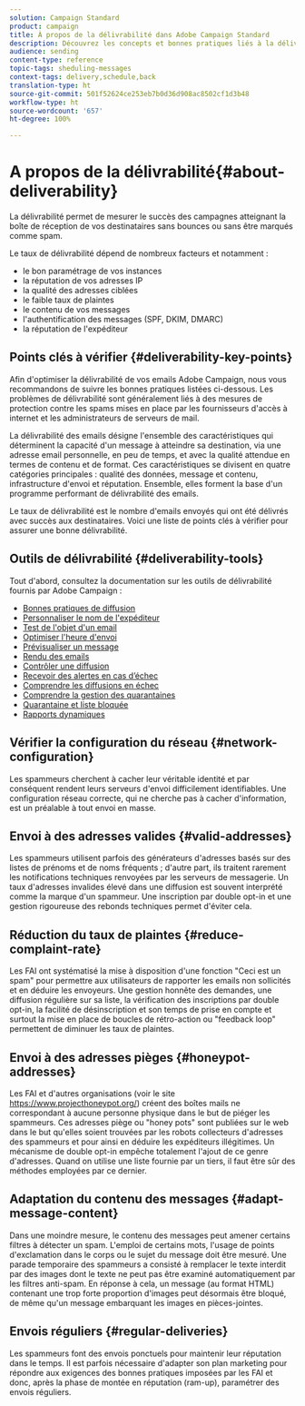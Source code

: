```yaml
---
solution: Campaign Standard
product: campaign
title: À propos de la délivrabilité dans Adobe Campaign Standard
description: Découvrez les concepts et bonnes pratiques liés à la délivrabilité, ainsi que les outils proposés par Adobe Campaign Standard pour optimiser l'envoi de vos diffusions.
audience: sending
content-type: reference
topic-tags: sheduling-messages
context-tags: delivery,schedule,back
translation-type: ht
source-git-commit: 501f52624ce253eb7b0d36d908ac8502cf1d3b48
workflow-type: ht
source-wordcount: '657'
ht-degree: 100%

---
```



# A propos de la délivrabilité{#about-deliverability}

La délivrabilité permet de mesurer le succès des campagnes atteignant la boîte de réception de vos destinataires sans bounces ou sans être marqués comme spam.

Le taux de délivrabilité dépend de nombreux facteurs et notamment :

* le bon paramétrage de vos instances
* la réputation de vos adresses IP
* la qualité des adresses ciblées
* le faible taux de plaintes
* le contenu de vos messages
* l&#39;authentification des messages (SPF, DKIM, DMARC)
* la réputation de l&#39;expéditeur

## Points clés à vérifier {#deliverability-key-points}

Afin d&#39;optimiser la délivrabilité de vos emails Adobe Campaign, nous vous recommandons de suivre les bonnes pratiques listées ci-dessous. Les problèmes de délivrabilité sont généralement liés à des mesures de protection contre les spams mises en place par les fournisseurs d&#39;accès à internet et les administrateurs de serveurs de mail.

La délivrabilité des emails désigne l&#39;ensemble des caractéristiques qui déterminent la capacité d&#39;un message à atteindre sa destination, via une adresse email personnelle, en peu de temps, et avec la qualité attendue en termes de contenu et de format. Ces caractéristiques se divisent en quatre catégories principales : qualité des données, message et contenu, infrastructure d&#39;envoi et réputation. Ensemble, elles forment la base d&#39;un programme performant de délivrabilité des emails.

Le taux de délivrabilité est le nombre d&#39;emails envoyés qui ont été délivrés avec succès aux destinataires.
Voici une liste de points clés à vérifier pour assurer une bonne délivrabilité.

## Outils de délivrabilité {#deliverability-tools}

Tout d&#39;abord, consultez la documentation sur les outils de délivrabilité fournis par Adobe Campaign :
* [Bonnes pratiques de diffusion](../../sending/using/delivery-best-practices.md)
* [Personnaliser le nom de l&#39;expéditeur](../../designing/using/personalization.md#personalizing-the-sender)
* [Test de l&#39;objet d&#39;un email](../../sending/using/testing-subject-line-email.md)
* [Optimiser l&#39;heure d&#39;envoi](../../sending/using/optimizing-the-sending-time.md)
* [Prévisualiser un message](../../sending/using/previewing-messages.md)
* [Rendu des emails](../../sending/using/email-rendering.md)
* [Contrôler une diffusion](../../sending/using/monitoring-a-delivery.md)
* [Recevoir des alertes en cas d’échec](../../sending/using/receiving-alerts-when-failures-happen.md)
* [Comprendre les diffusions en échec](../../sending/using/understanding-delivery-failures.md)
* [Comprendre la gestion des quarantaines](../../sending/using/understanding-quarantine-management.md)
* [Quarantaine et liste bloquée](../../sending/using/understanding-quarantine-management.md#quarantine-vs-denylist)
* [Rapports dynamiques](../../reporting/using/about-dynamic-reports.md)

## Vérifier la configuration du réseau {#network-configuration}

Les spammeurs cherchent à cacher leur véritable identité et par conséquent rendent leurs serveurs d&#39;envoi difficilement identifiables. Une configuration réseau correcte, qui ne cherche pas à cacher d&#39;information, est un préalable à tout envoi en masse.

## Envoi à des adresses valides {#valid-addresses}

Les spammeurs utilisent parfois des générateurs d&#39;adresses basés sur des listes de prénoms et de noms fréquents ; d&#39;autre part, ils traitent rarement les notifications techniques renvoyées par les serveurs de messagerie. Un taux d&#39;adresses invalides élevé dans une diffusion est souvent interprété comme la marque d&#39;un spammeur. Une inscription par double opt-in et une gestion rigoureuse des rebonds techniques permet d&#39;éviter cela.

## Réduction du taux de plaintes {#reduce-complaint-rate}

Les FAI ont systématisé la mise à disposition d&#39;une fonction &quot;Ceci est un spam&quot; pour permettre aux utilisateurs de rapporter les emails non sollicités et en déduire les envoyeurs. Une gestion honnête des demandes, une diffusion régulière sur sa liste, la vérification des inscriptions par double opt-in, la facilité de désinscription et son temps de prise en compte et surtout la mise en place de boucles de rétro-action ou &quot;feedback loop&quot; permettent de diminuer les taux de plaintes.

## Envoi à des adresses pièges {#honeypot-addresses}

Les FAI et d&#39;autres organisations (voir le site https://www.projecthoneypot.org/) créent des boîtes mails ne correspondant à aucune personne physique dans le but de piéger les spammeurs. Ces adresses piège ou &quot;honey pots&quot; sont publiées sur le web dans le but qu&#39;elles soient trouvées par les robots collecteurs d&#39;adresses des spammeurs et pour ainsi en déduire les expéditeurs illégitimes. Un mécanisme de double opt-in empêche totalement l&#39;ajout de ce genre d&#39;adresses. Quand on utilise une liste fournie par un tiers, il faut être sûr des méthodes employées par ce dernier.

## Adaptation du contenu des messages {#adapt-message-content}

Dans une moindre mesure, le contenu des messages peut amener certains filtres à détecter un spam. L&#39;emploi de certains mots, l&#39;usage de points d&#39;exclamation dans le corps ou le sujet du message doit être mesuré. Une parade temporaire des spammeurs a consisté à remplacer le texte interdit par des images dont le texte ne peut pas être examiné automatiquement par les filtres anti-spam. En réponse à cela, un message (au format HTML) contenant une trop forte proportion d&#39;images peut désormais être bloqué, de même qu&#39;un message embarquant les images en pièces-jointes.

## Envois réguliers {#regular-deliveries}

Les spammeurs font des envois ponctuels pour maintenir leur réputation dans le temps. Il est parfois nécessaire d&#39;adapter son plan marketing pour répondre aux exigences des bonnes pratiques imposées par les FAI et donc, après la phase de montée en réputation (ram-up), paramétrer des envois réguliers.
